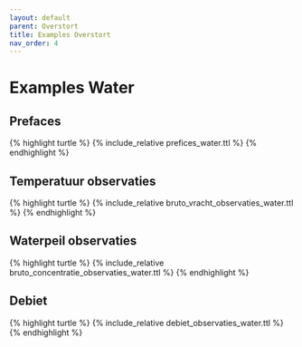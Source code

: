 ```yaml
---
layout: default
parent: Overstort
title: Examples Overstort
nav_order: 4
---
```


# Examples Water

## Prefaces

{% highlight turtle %}
{% include_relative prefices_water.ttl %}
{% endhighlight %}

## Temperatuur observaties

{% highlight turtle %}
{% include_relative bruto_vracht_observaties_water.ttl %}
{% endhighlight %}

## Waterpeil observaties

{% highlight turtle %}
{% include_relative bruto_concentratie_observaties_water.ttl %}
{% endhighlight %}

## Debiet

{% highlight turtle %}
{% include_relative debiet_observaties_water.ttl %}
{% endhighlight %}